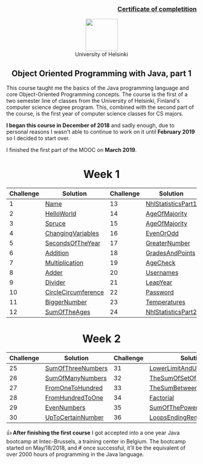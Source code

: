 
[<h3><p align="right">Certificate of completition</h3>](https://github.com/RomuCampu/Java-Bootcamp/blob/master/MOOCfi/mooc-2013-OOProgrammingWithJava-PART1/Certificate/document.pdf)</p>

<p align="center">
    <a href="http://moocfi.github.io/courses/2013/programming-part-2/">
        <img height=85 src="http://moocfi.github.io/img/logo.png">
    </a>
    <br>       University of Helsinki
    <br><h2 align="center">Object Oriented Programming with Java, part 1</h2></p>
</p>

<p>
This course taught me the basics of the Java programming language and core Object-Oriented Programming concepts. The course is the first of a two semester line of classes from the University of Helsinki, Finland's computer science degree program. This, combined with the second part of the course, is the first year of computer science classes for CS majors.
</p>

<p><strong>I began this course in December of 2018</strong> and sadly enough, due to personal reasons I wasn't able to continue to work on it until<strong> February 2019</strong> so I decided to start over.</p> I finished the first part of the MOOC on <strong>March 2019</strong>.

<p></p>

 <h1 align="center">Week 1</h1></p>
 
 
 |Challenge|     Solution     |Challenge|     Solution     |
 |---------|------------------|---------|-------------------|
 |    1    |      [Name](https://github.com/RomuCampu/MOOC.fi_Part-1/tree/master/mooc-2013-OOProgrammingWithJava-PART1/week1-001.Name) |    13   |       [NhlStatisticsPart1](https://github.com/RomuCampu/MOOC.fi_Part-1/tree/master/mooc-2013-OOProgrammingWithJava-PART1/week1-013.NhlStatisticsPart1) |
 |    2    |      [HelloWorld](https://github.com/RomuCampu/MOOC.fi_Part-1/tree/master/mooc-2013-OOProgrammingWithJava-PART1/week1-002.HelloWorld) |     14   |       [AgeOfMajority](https://github.com/RomuCampu/MOOC.fi_Part-1/tree/master/mooc-2013-OOProgrammingWithJava-PART1/week1-015.AgeOfMajority) |
 |    3    |      [Spruce](https://github.com/RomuCampu/MOOC.fi_Part-1/tree/master/mooc-2013-OOProgrammingWithJava-PART1/week1-003.Spruce) |     15   |       [AgeOfMajority](https://github.com/RomuCampu/MOOC.fi_Part-1/tree/master/mooc-2013-OOProgrammingWithJava-PART1/week1-015.AgeOfMajority) |
 |    4    |      [ChangingVariables](https://github.com/RomuCampu/MOOC.fi_Part-1/tree/master/mooc-2013-OOProgrammingWithJava-PART1/week1-004.ChangingVariables) |    16   |       [EvenOrOdd](https://github.com/RomuCampu/MOOC.fi_Part-1/tree/master/mooc-2013-OOProgrammingWithJava-PART1/week1-016.EvenOrOdd) |
 |    5    |      [SecondsOfTheYear](https://github.com/RomuCampu/MOOC.fi_Part-1/tree/master/mooc-2013-OOProgrammingWithJava-PART1/week1-005.SecondsOfTheYear) |    17   |       [GreaterNumber](https://github.com/RomuCampu/MOOC.fi_Part-1/tree/master/mooc-2013-OOProgrammingWithJava-PART1/week1-017.GreaterNumber) |        |
 |    6    |      [Addition](https://github.com/RomuCampu/MOOC.fi_Part-1/tree/master/mooc-2013-OOProgrammingWithJava-PART1/week1-006.Addition) |     18   |       [GradesAndPoints](https://github.com/RomuCampu/MOOC.fi_Part-1/tree/master/mooc-2013-OOProgrammingWithJava-PART1/week1-018.GradesAndPoints) |
 |    7    |      [Multiplication](https://github.com/RomuCampu/MOOC.fi_Part-1/tree/master/mooc-2013-OOProgrammingWithJava-PART1/week1-007.Multiplication) |     19   |       [AgeCheck](https://github.com/RomuCampu/MOOC.fi_Part-1/tree/master/mooc-2013-OOProgrammingWithJava-PART1/week1-019.AgeCheck) |
 |    8    |      [Adder](https://github.com/RomuCampu/MOOC.fi_Part-1/tree/master/mooc-2013-OOProgrammingWithJava-PART1/week1-008.Adder) |     20   |       [Usernames](https://github.com/RomuCampu/MOOC.fi_Part-1/tree/master/mooc-2013-OOProgrammingWithJava-PART1/week1-020.Usernames) |
 |    9    |      [Divider](https://github.com/RomuCampu/MOOC.fi_Part-1/tree/master/mooc-2013-OOProgrammingWithJava-PART1/week1-009.Divider)|    21   |      [LeapYear](https://github.com/RomuCampu/MOOC.fi_Part-1/tree/master/mooc-2013-OOProgrammingWithJava-PART1/week1-021.LeapYear) |
 |    10   |      [CircleCircumference](https://github.com/RomuCampu/MOOC.fi_Part-1/tree/master/mooc-2013-OOProgrammingWithJava-PART1/week1-010.CircleCircumference) |    22   |       [Password](https://github.com/RomuCampu/MOOC.fi_Part-1/tree/master/mooc-2013-OOProgrammingWithJava-PART1/week1-022.Password) |
 |    11   |      [BiggerNumber](https://github.com/RomuCampu/MOOC.fi_Part-1/tree/master/mooc-2013-OOProgrammingWithJava-PART1/week1-011.BiggerNumber) |    23   |       [Temperatures](https://github.com/RomuCampu/MOOC.fi_Part-1/tree/master/mooc-2013-OOProgrammingWithJava-PART1/week1-023.Temperatures) |
 |    12   |      [SumOfTheAges](https://github.com/RomuCampu/MOOC.fi_Part-1/tree/master/mooc-2013-OOProgrammingWithJava-PART1/week1-012.SumOfTheAges) |    24   |       [NhlStatisticsPart2](https://github.com/RomuCampu/MOOC.fi_Part-1/tree/master/mooc-2013-OOProgrammingWithJava-PART1/week1-024.NhlStatisticsPart2)        |
 
 
 <h1 align="center">Week 2</h1></p>

 |Challenge|     Solution     |Challenge|     Solution      |Challenge|  Solution   |
 |---------|------------------|---------|-------------------|---------|-------------|
 |    25   |      [SumOfThreeNumbers](https://github.com/RomuCampu/MOOC.fi_Part-1/tree/master/mooc-2013-OOProgrammingWithJava-PART1/week2-025.SumOfThreeNumbers) |    31   |       [LowerLimitAndUpperLimit](https://github.com/RomuCampu/MOOC.fi_Part-1/tree/master/mooc-2013-OOProgrammingWithJava-PART1/week2-031.LowerLimitAndUpperLimit) |   37    |    [PrintingOutText](https://github.com/RomuCampu/MOOC.fi_Part-1/tree/master/mooc-2013-OOProgrammingWithJava-PART1/week2-037.PrintingOutText) |
 |    26   |      [SumOfManyNumbers](https://github.com/RomuCampu/MOOC.fi_Part-1/tree/master/mooc-2013-OOProgrammingWithJava-PART1/week2-026.SumOfManyNumbers) |    32   |       [TheSumOfSetOfNumbers](https://github.com/RomuCampu/MOOC.fi_Part-1/tree/master/mooc-2013-OOProgrammingWithJava-PART1/week2-032.TheSumOfSetOfNumbers) |   38    |    [ManyPrints](https://github.com/RomuCampu/MOOC.fi_Part-1/tree/master/mooc-2013-OOProgrammingWithJava-PART1/week2-038.ManyPrints) |
 |    27   |      [FromOneToHundred](https://github.com/RomuCampu/MOOC.fi_Part-1/tree/master/mooc-2013-OOProgrammingWithJava-PART1/week2-027.FromOneToHundred) |    33   |       [TheSumBetweenTwoNumbers](https://github.com/RomuCampu/MOOC.fi_Part-1/tree/master/mooc-2013-OOProgrammingWithJava-PART1/week2-033.TheSumBetweenTwoNumbers) |   39    |    [Printing](https://github.com/RomuCampu/MOOC.fi_Part-1/tree/master/mooc-2013-OOProgrammingWithJava-PART1/week2-039.Printing) |
 |    28   |      [FromHundredToOne](https://github.com/RomuCampu/MOOC.fi_Part-1/tree/master/mooc-2013-OOProgrammingWithJava-PART1/week2-028.FromHundredToOne) |    34   |       [Factorial](https://github.com/RomuCampu/MOOC.fi_Part-1/tree/master/mooc-2013-OOProgrammingWithJava-PART1/week2-034.Factorial) |   40    |    [PrintingLikeboss](https://github.com/RomuCampu/MOOC.fi_Part-1/tree/master/mooc-2013-OOProgrammingWithJava-PART1/week2-040.PrintingLikeboss) |
 |    29   |      [EvenNumbers](https://github.com/RomuCampu/MOOC.fi_Part-1/tree/master/mooc-2013-OOProgrammingWithJava-PART1/week2-029.EvenNumbers) |    35   |       [SumOfThePowers](https://github.com/RomuCampu/MOOC.fi_Part-1/tree/master/mooc-2013-OOProgrammingWithJava-PART1/week2-035.SumOfThePowers) |   41    |    [GuessingNumberGame](https://github.com/RomuCampu/MOOC.fi_Part-1/tree/master/mooc-2013-OOProgrammingWithJava-PART1/week2-041.GuessingNumberGame) |
 |    30   |      [UpToCertainNumber](https://github.com/RomuCampu/MOOC.fi_Part-1/tree/master/mooc-2013-OOProgrammingWithJava-PART1/week2-030.UpToCertainNumber) |   36   |       [LoopsEndingRemembering](https://github.com/RomuCampu/MOOC.fi_Part-1/tree/master/mooc-2013-OOProgrammingWithJava-PART1/week2-036.LoopsEndingRemembering)|   42    |    [Hangman](https://github.com/RomuCampu/MOOC.fi_Part-1/tree/master/mooc-2013-OOProgrammingWithJava-PART1/week2-042.Hangman) |



 

:+1:<strong> After finishing the first course</strong> I got accepted into a one year Java bootcamp at Intec-Brussels, a training center in Belgium. The bootcamp started on May/18/2018, and ~~if~~ once successful, it'll be the equivalent of over 2000 hours of programming in the Java language.
<p></p>

